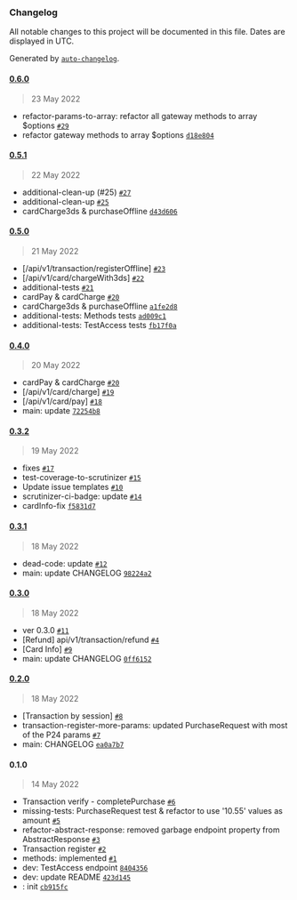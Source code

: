 ### Changelog

All notable changes to this project will be documented in this file. Dates are displayed in UTC.

Generated by [`auto-changelog`](https://github.com/CookPete/auto-changelog).

#### [0.6.0](https://github.com/mysiar/omnipay-przelewy24v1/compare/0.5.1...0.6.0)

> 23 May 2022

- refactor-params-to-array: refactor all gateway methods to array $options [`#29`](https://github.com/mysiar/omnipay-przelewy24v1/pull/29)
- refactor gateway methods to array $options [`d18e804`](https://github.com/mysiar/omnipay-przelewy24v1/commit/d18e80421ff8bac421846eb9a3fa1370aeeb1e51)

#### [0.5.1](https://github.com/mysiar/omnipay-przelewy24v1/compare/0.5.0...0.5.1)

> 22 May 2022

- additional-clean-up (#25) [`#27`](https://github.com/mysiar/omnipay-przelewy24v1/pull/27)
- additional-clean-up [`#25`](https://github.com/mysiar/omnipay-przelewy24v1/pull/25)
- cardCharge3ds & purchaseOffline [`d43d606`](https://github.com/mysiar/omnipay-przelewy24v1/commit/d43d6068dd6f7645dbaef667bc33d19dd8c08702)

#### [0.5.0](https://github.com/mysiar/omnipay-przelewy24v1/compare/0.4.0...0.5.0)

> 21 May 2022

- [/api/v1/transaction/registerOffline] [`#23`](https://github.com/mysiar/omnipay-przelewy24v1/pull/23)
- [/api/v1/card/chargeWith3ds] [`#22`](https://github.com/mysiar/omnipay-przelewy24v1/pull/22)
- additional-tests [`#21`](https://github.com/mysiar/omnipay-przelewy24v1/pull/21)
- cardPay & cardCharge [`#20`](https://github.com/mysiar/omnipay-przelewy24v1/pull/20)
- cardCharge3ds & purchaseOffline [`a1fe2d8`](https://github.com/mysiar/omnipay-przelewy24v1/commit/a1fe2d8694077bc88a4c7aa4cb7f4e4ce626c519)
- additional-tests: Methods tests [`ad009c1`](https://github.com/mysiar/omnipay-przelewy24v1/commit/ad009c18ef068f67bd5df206fbe0b67151fe32df)
- additional-tests: TestAccess tests [`fb17f0a`](https://github.com/mysiar/omnipay-przelewy24v1/commit/fb17f0abba02b3620a9b3abc2a7ea9e8df944335)

#### [0.4.0](https://github.com/mysiar/omnipay-przelewy24v1/compare/0.3.2...0.4.0)

> 20 May 2022

- cardPay & cardCharge [`#20`](https://github.com/mysiar/omnipay-przelewy24v1/pull/20)
- [/api/v1/card/charge] [`#19`](https://github.com/mysiar/omnipay-przelewy24v1/pull/19)
- [/api/v1/card/pay] [`#18`](https://github.com/mysiar/omnipay-przelewy24v1/pull/18)
- main: update [`72254b8`](https://github.com/mysiar/omnipay-przelewy24v1/commit/72254b871811f6580550f0ab7a941ee3eaa32eb3)

#### [0.3.2](https://github.com/mysiar/omnipay-przelewy24v1/compare/0.3.1...0.3.2)

> 19 May 2022

- fixes [`#17`](https://github.com/mysiar/omnipay-przelewy24v1/pull/17)
- test-coverage-to-scrutinizer [`#15`](https://github.com/mysiar/omnipay-przelewy24v1/pull/15)
- Update issue templates [`#10`](https://github.com/mysiar/omnipay-przelewy24v1/pull/10)
- scrutinizer-ci-badge: update [`#14`](https://github.com/mysiar/omnipay-przelewy24v1/pull/14)
- cardInfo-fix [`f5831d7`](https://github.com/mysiar/omnipay-przelewy24v1/commit/f5831d7043543768c0ba06a5fa04787327eb3799)

#### [0.3.1](https://github.com/mysiar/omnipay-przelewy24v1/compare/0.3.0...0.3.1)

> 18 May 2022

- dead-code: update [`#12`](https://github.com/mysiar/omnipay-przelewy24v1/pull/12)
- main: update CHANGELOG [`98224a2`](https://github.com/mysiar/omnipay-przelewy24v1/commit/98224a2b768138e5f8306854143a242933a72427)

#### [0.3.0](https://github.com/mysiar/omnipay-przelewy24v1/compare/0.2.0...0.3.0)

> 18 May 2022

- ver 0.3.0 [`#11`](https://github.com/mysiar/omnipay-przelewy24v1/pull/11)
- [Refund] api/v1/transaction/refund [`#4`](https://github.com/mysiar/omnipay-przelewy24v1/pull/4)
- [Card Info] [`#9`](https://github.com/mysiar/omnipay-przelewy24v1/pull/9)
- main: update CHANGELOG [`0ff6152`](https://github.com/mysiar/omnipay-przelewy24v1/commit/0ff6152270c592d428f09ac878b36bfde73ee713)

#### [0.2.0](https://github.com/mysiar/omnipay-przelewy24v1/compare/0.1.0...0.2.0)

> 18 May 2022

- [Transaction by session] [`#8`](https://github.com/mysiar/omnipay-przelewy24v1/pull/8)
- transaction-register-more-params: updated PurchaseRequest with most of the P24 params [`#7`](https://github.com/mysiar/omnipay-przelewy24v1/pull/7)
- main: CHANGELOG [`ea0a7b7`](https://github.com/mysiar/omnipay-przelewy24v1/commit/ea0a7b7c1d7fbc00125ec529798b9b1ae34feb12)

#### 0.1.0

> 14 May 2022

- Transaction verify - completePurchase [`#6`](https://github.com/mysiar/omnipay-przelewy24v1/pull/6)
- missing-tests: PurchaseRequest test & refactor to use '10.55' values as amount [`#5`](https://github.com/mysiar/omnipay-przelewy24v1/pull/5)
- refactor-abstract-response: removed garbage endpoint property from AbstractResponse [`#3`](https://github.com/mysiar/omnipay-przelewy24v1/pull/3)
- Transaction register [`#2`](https://github.com/mysiar/omnipay-przelewy24v1/pull/2)
- methods: implemented [`#1`](https://github.com/mysiar/omnipay-przelewy24v1/pull/1)
- dev: TestAccess endpoint [`8404356`](https://github.com/mysiar/omnipay-przelewy24v1/commit/8404356e7a046be8adf15bb71b36d9c0740bde2b)
- dev: update README [`423d145`](https://github.com/mysiar/omnipay-przelewy24v1/commit/423d145ad29c6aad5d991ef7f385328d9a90f462)
- : init [`cb915fc`](https://github.com/mysiar/omnipay-przelewy24v1/commit/cb915fc2a23079ff1012d50b945bc1c70484de3d)
